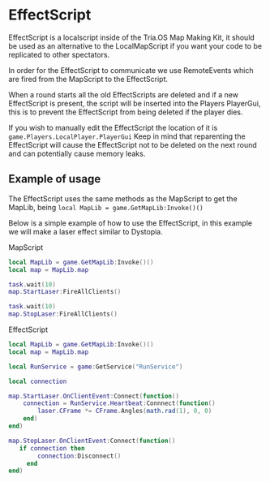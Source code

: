 # EffectScript

EffectScript is a localscript inside of the Tria.OS Map Making Kit, it should be used as an alternative to the LocalMapScript if you want your code to be replicated to other spectators.
 
In order for the EffectScript to communicate we use RemoteEvents which are fired from the MapScript to the EffectScript.
 
When a round starts all the old EffectScripts are deleted and if a new EffectScript is present, the script will be inserted into the Players PlayerGui, this is to prevent the EffectScript from being deleted if the player dies.

If you wish to manually edit the EffectScript the location of it is `game.Players.LocalPlayer.PlayerGui`
Keep in mind that reparenting the EffectScript will cause the EffectScript not to be deleted on the next round and can potentially cause memory leaks.

## Example of usage

The EffectScript uses the same methods as the MapScript to get the MapLib, being 
`local MapLib = game.GetMapLib:Invoke()()`

Below is a simple example of how to use the EffectScript, in this example we will make a laser effect similar to Dystopia.

MapScript
```lua
local MapLib = game.GetMapLib:Invoke()()
local map = MapLib.map

task.wait(10)
map.StartLaser:FireAllClients()

task.wait(10)
map.StopLaser:FireAllClients()
```

EffectScript
```lua
local MapLib = game.GetMapLib:Invoke()()
local map = MapLib.map

local RunService = game:GetService("RunService")

local connection

map.StartLaser.OnClientEvent:Connect(function()
    connection = RunService.Heartbeat:Connnect(function()
        laser.CFrame *= CFrame.Angles(math.rad(1), 0, 0)
    end)
end)

map.StopLaser.OnClientEvent:Connect(function()
   if connection then
        connection:Disconnect()
     end
end)
```






